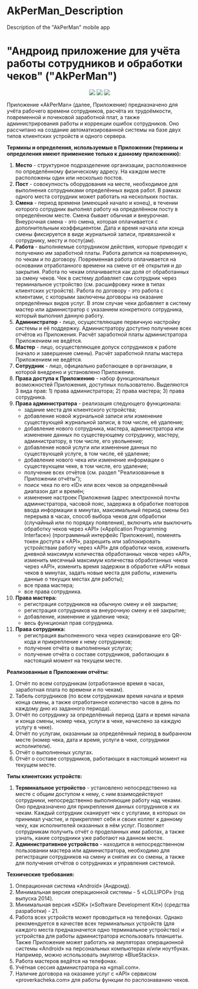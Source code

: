 # AkPerMan_Description
Description of the "AkPerMan" mobile app

"Андроид приложение для учёта работы сотрудников и обработки чеков" ("AkPerMan")
=======

<p align="center">
<img  src="https://github.com/AVKhakhalin/AkPerMan_Description/assets/78661461/14d340ee-c6f8-4cde-99f9-5246fd1d1ed5">
<img  src="https://github.com/AVKhakhalin/AkPerMan_Description/assets/78661461/f89ab6e2-ad3b-4a40-a5d4-69fdfcd7dc48">
<img  src="https://github.com/AVKhakhalin/AkPerMan_Description/assets/78661461/6f8c9925-e264-405c-b650-fd2c47085ab0">
</p>

Приложение «AkPerMan» (далее, Приложение) предназначено для учёта рабочего времени сотрудников, расчёта их трудоёмкости, повременной и почековой заработной плат, а также администрирования работы и коррекции ошибок сотрудников.
Оно рассчитано на создание автоматизированной системы на базе двух  типов клиентских устройств и одного сервера.

<b>Термины и определения, используемые в Приложении (термины и определения имеют применение только к данному приложению):</b>
1. <b>Место</b> - структурное подразделение организации, расположенное по определённому физическому адресу. На каждом месте расположены один или несколько постов.
2. <b>Пост</b> - совокупность оборудования на месте, необходимое для выполнения сотрудниками определённых видов работ. В рамках одного места сотрудник  может работать на нескольких постах.
3. <b>Смена</b> - период времени (имеющий начало и конец), в течении которого сотрудник выполнял работу на определённом посту в определённом месте. Смена бывает обычная и внеурочная. Внеурочная смена - это смена, которая оплачивается с дополнительным коэффициентом. Дата и время начала или конца смены фиксируется в виде журнальной записи, привязанной к сотруднику, месту и посту(ам).
4. <b>Работа</b> - выполняемые сотрудником действия, которые приводят к получению им заработной платы. Работа делится на повременную, по чекам и по договору.
Повременная работа оплачивается на основании отработанного времени на смене от её открытия и до закрытия.
Работа по чекам оплачивается как доля от обработанных за смену чеков. Чек в систему добавляет сам сотрудник через терминальное устройство (см. расшифровку ниже в типах клиентских устройств). 
Работа по договору - это работа с клиентами, с которыми заключены договоры на оказание определённых видов услуг. В этом случае чеки добавляет в систему мастер или администратор с указанием конкретного сотрудника, который выполнил данную работу.
5. <b>Администратор</b> - лицо, осуществляющее первичную настройку системы и её поддержку. Администратору доступно получение всех отчётов из Приложения. Расчёт заработной платы администратора Приложением не ведётся.
6. <b>Мастер</b> - лицо, осуществляющее допуск сотрудников к работе (начало и завершение смены). Расчёт заработной платы мастера Приложением не ведётся.
7. <b>Сотрудник</b> - лицо, официально работающее в организации, в которой внедрено и установлено Приложение.
8. <b>Права доступа к Приложению</b> - набор функциональных возможностей  Приложения, доступных пользователю. Выделяются 3 вида прав: 1) права администратора; 2) права мастера; 3) права сотрудника.
9. <b>Права администратора</b> - реализация следующего функционала: 	
     - задание места для клиентского устройства; 	
     - добавление новой журнальной записи или изменение существующей журнальной записи, в том числе, её удаление; 	
     - добавление нового сотрудника, мастера, администратора или изменение данных по существующему сотруднику, мастеру, администратору, в том числе, его увольнение; 	
     - добавление новой услуги или изменение данных по существующей услуге, в том числе, её удаление; 	
     - добавление нового чека или изменение информации о существующем чеке, в том числе, его удаление;
     - получение всех отчётов (см. раздел "Реализованные в Приложении отчёты");
     - поиск чека по его «ID» или всех чеков за определённый диапазон дат и времён; 	
     - изменение настроек Приложения (адрес электронной почты администратора, часовой пояс, задержка в обработке повторов ввода информации в минутах, максимальный период смены без перерыва в часах, способ выбора чеков для обработки (случайный или по порядку появления), включить или выключить обработку чеков через «API» («Application Programming Interface») (программный интерфейс Приложения), поменять токен доступа к «API», разрешить или заблокировать устройствам работу через «API» для обработки чеков, изменить дневной максимум количества обработанных чеков через «API», изменить месячный максимум количества обработанных чеков через «API», изменить время задержки в обработке «API» новых чеков в минутах, задать новые места для работы, изменить данные о текущих местах для работы); 	
     - все права мастера; 	
     - все права сотрудника.
10. <b>Права мастера:</b>
    - регистрация сотрудников на обычную смену и её закрытие;
    - регистрация сотрудников на внеурочную смену и её закрытие;
    - добавление, изменение и удаление чека;
    - весь функционал прав сотрудника.
11. <b>Права сотрудника:</b>
    - регистрация выполненного чека через сканирование его QR-кода и прикрепление к нему сотрудников;
    - получение отчёта о выполненных услугах;
    - получение отчёта о составе сотрудников, работающих в настоящий момент на текущем месте.

<b>Реализованные в Приложении отчёты:</b>
1. Отчёт по всем сотрудникам (отработанное время в часах, заработная плата по времени и по чекам).
2. Табель сотрудников (по всем сотрудникам время начала и время конца смены, а также отработанное количество часов в день по каждому дню из заданного периода).
3. Отчёт по сотруднику за определённый период (дата и время начала и конца смены, номер чека, услуги в чеке, начислено за каждую услугу в чеке).
4. Отчёт по услугам, оказанным за определённый период в выбранном месте (номер чека, дата и время, услуги в чеке, сотрудники исполнители).
5. Отчёт о выполненных услугах.
6. Отчёт о составе сотрудников, работающих в настоящий момент на текущем месте.

<b>Типы клиентских устройств:</b>
1. <b>Терминальное устройство</b> - установлено непосредственно на месте с общим доступом к нему, с ним взаимодействуют сотрудники, непосредственно выполняющие работу над чеками. Оно предназначено для прикрепления данных сотрудников к их чекам. Каждый сотрудник сканирует чек с услугами, в которых он принимал участие, и прикрепляет себя и своих коллег к данному чеку, как исполнителей оказанных в нём услуг. Позволяет сотрудникам получить отчёт о проделанных ими работах, а также узнать, какие сотрудники уже работают на данном месте.
2. <b>Административное устройство</b> - находится в непосредственном пользовании мастера или администратора, необходимо для регистрации сотрудников на смену и снятия их со смены, а также для получения отчётов о сотрудниках и управления системой.

<b>Технические требования:</b>
1. Операционная система «Android» (Андроид).
2. Минимальная версия операционной системы - 5 «LOLLIPOP» (год выпуска 2014).
3. Минимальная версия «SDK» («Software Development Kit») (средства разработки) - 21.
4. Работа всех устройств может проводиться на телефонах. Однако рекомендуется в качестве всех терминальных устройств (для каждого места предназначется одно терминальное устройство) и устройства для работы администратора использовать планшеты. Также Приложение может работать на эмуляторах операционной системы «Android» на персональных компьютерах и/или ноутбуках. Например, можно использовать эмулятор «BlueStacks».
6. Работа мастеров ведётся на телефонах.
7. Учётная сессия администратора на «gmail.com».
8. Наличие договора на оказание услуг с «API» сервисом «proverkacheka.com» для работы функции по распознаванию чеков.
